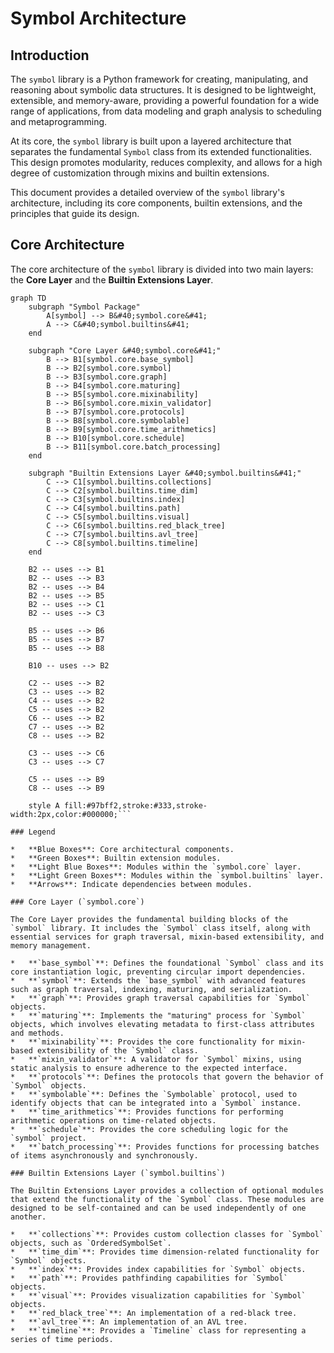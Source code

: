 # Symbol Architecture

## Introduction

The `symbol` library is a Python framework for creating, manipulating, and reasoning about symbolic data structures. It is designed to be lightweight, extensible, and memory-aware, providing a powerful foundation for a wide range of applications, from data modeling and graph analysis to scheduling and metaprogramming.

At its core, the `symbol` library is built upon a layered architecture that separates the fundamental `Symbol` class from its extended functionalities. This design promotes modularity, reduces complexity, and allows for a high degree of customization through mixins and builtin extensions.

This document provides a detailed overview of the `symbol` library's architecture, including its core components, builtin extensions, and the principles that guide its design.

## Core Architecture

The core architecture of the `symbol` library is divided into two main layers: the **Core Layer** and the **Builtin Extensions Layer**.

```mermaid
graph TD
    subgraph "Symbol Package"
        A[symbol] --> B&#40;symbol.core&#41;
        A --> C&#40;symbol.builtins&#41;
    end

    subgraph "Core Layer &#40;symbol.core&#41;"
        B --> B1[symbol.core.base_symbol]
        B --> B2[symbol.core.symbol]
        B --> B3[symbol.core.graph]
        B --> B4[symbol.core.maturing]
        B --> B5[symbol.core.mixinability]
        B --> B6[symbol.core.mixin_validator]
        B --> B7[symbol.core.protocols]
        B --> B8[symbol.core.symbolable]
        B --> B9[symbol.core.time_arithmetics]
        B --> B10[symbol.core.schedule]
        B --> B11[symbol.core.batch_processing]
    end

    subgraph "Builtin Extensions Layer &#40;symbol.builtins&#41;"
        C --> C1[symbol.builtins.collections]
        C --> C2[symbol.builtins.time_dim]
        C --> C3[symbol.builtins.index]
        C --> C4[symbol.builtins.path]
        C --> C5[symbol.builtins.visual]
        C --> C6[symbol.builtins.red_black_tree]
        C --> C7[symbol.builtins.avl_tree]
        C --> C8[symbol.builtins.timeline]
    end

    B2 -- uses --> B1
    B2 -- uses --> B3
    B2 -- uses --> B4
    B2 -- uses --> B5
    B2 -- uses --> C1
    B2 -- uses --> C3

    B5 -- uses --> B6
    B5 -- uses --> B7
    B5 -- uses --> B8
    
    B10 -- uses --> B2

    C2 -- uses --> B2
    C3 -- uses --> B2
    C4 -- uses --> B2
    C5 -- uses --> B2
    C6 -- uses --> B2
    C7 -- uses --> B2
    C8 -- uses --> B2

    C3 -- uses --> C6
    C3 -- uses --> C7

    C5 -- uses --> B9
    C8 -- uses --> B9

    style A fill:#97bff2,stroke:#333,stroke-width:2px,color:#000000;```

### Legend

*   **Blue Boxes**: Core architectural components.
*   **Green Boxes**: Builtin extension modules.
*   **Light Blue Boxes**: Modules within the `symbol.core` layer.
*   **Light Green Boxes**: Modules within the `symbol.builtins` layer.
*   **Arrows**: Indicate dependencies between modules.

### Core Layer (`symbol.core`)

The Core Layer provides the fundamental building blocks of the `symbol` library. It includes the `Symbol` class itself, along with essential services for graph traversal, mixin-based extensibility, and memory management.

*   **`base_symbol`**: Defines the foundational `Symbol` class and its core instantiation logic, preventing circular import dependencies.
*   **`symbol`**: Extends the `base_symbol` with advanced features such as graph traversal, indexing, maturing, and serialization.
*   **`graph`**: Provides graph traversal capabilities for `Symbol` objects.
*   **`maturing`**: Implements the "maturing" process for `Symbol` objects, which involves elevating metadata to first-class attributes and methods.
*   **`mixinability`**: Provides the core functionality for mixin-based extensibility of the `Symbol` class.
*   **`mixin_validator`**: A validator for `Symbol` mixins, using static analysis to ensure adherence to the expected interface.
*   **`protocols`**: Defines the protocols that govern the behavior of `Symbol` objects.
*   **`symbolable`**: Defines the `Symbolable` protocol, used to identify objects that can be integrated into a `Symbol` instance.
*   **`time_arithmetics`**: Provides functions for performing arithmetic operations on time-related objects.
*   **`schedule`**: Provides the core scheduling logic for the `symbol` project.
*   **`batch_processing`**: Provides functions for processing batches of items asynchronously and synchronously.

### Builtin Extensions Layer (`symbol.builtins`)

The Builtin Extensions Layer provides a collection of optional modules that extend the functionality of the `Symbol` class. These modules are designed to be self-contained and can be used independently of one another.

*   **`collections`**: Provides custom collection classes for `Symbol` objects, such as `OrderedSymbolSet`.
*   **`time_dim`**: Provides time dimension-related functionality for `Symbol` objects.
*   **`index`**: Provides index capabilities for `Symbol` objects.
*   **`path`**: Provides pathfinding capabilities for `Symbol` objects.
*   **`visual`**: Provides visualization capabilities for `Symbol` objects.
*   **`red_black_tree`**: An implementation of a red-black tree.
*   **`avl_tree`**: An implementation of an AVL tree.
*   **`timeline`**: Provides a `Timeline` class for representing a series of time periods.
